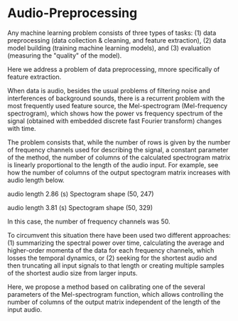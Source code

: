 # Audio-Preprocessing

Any machine learning problem consists of three types of tasks: 
(1) data preprocessing (data collection & cleaning, and feature extraction), 
(2) data model building  (training machine learning models), and 
(3) evaluation (measuring the "quality" of the model). 

Here we address a problem of data preprocessing, mnore specifically of feature extraction.

When data is audio, besides the usual problems of filtering noise and interferences of background sounds, there is a recurrent problem with the most frequently used feature source, the Mel-spectrogram (Mel-frequency spectrogram), which shows how the power vs frequency spectrum of the signal (obtained with embedded discrete fast Fourier transform)  changes with time. 

The problem consists that, while the number of rows is given by the number of frequency channels used for describing the signal, a constant parameter of the method, the number of columns of the calculated spectrogram matrix is linearly proportional to the length of the audio input. For example, see how the number of columns of the output spectogram matrix increases with audio length below.

audio length  2.86 (s)  Spectogram shape  (50, 247)

audio length  3.81 (s)  Spectogram shape  (50, 329)

In this case, the number of frequency channels was 50.

To circumvent this situation there have been used two different approaches: 
(1) summarizing the spectral power over time, calculating the average and higher-order momenta of the data for each frequency channels, which losses the temporal dynamics, or 
(2) seeking for the shortest audio and then truncating all input signals to that length or creating multiple samples of the shortest audio size from larger inputs.  


Here, we propose a method based on calibrating one of the several parameters of the Mel-spectrogram function, which allows controlling the number of columns of the output matrix independent of the length of the input audio.   
